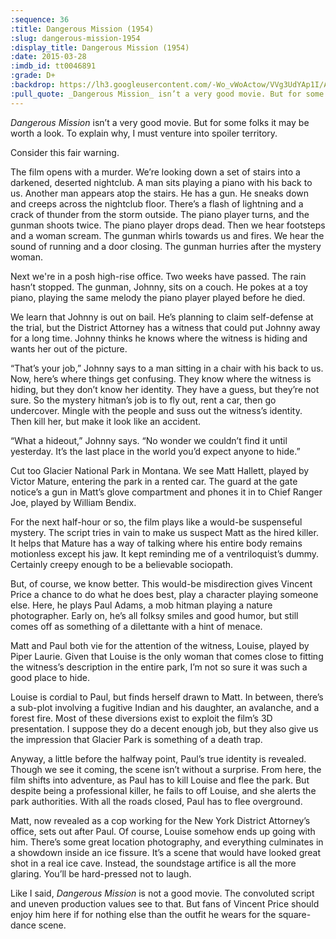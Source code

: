 ```yaml
---
:sequence: 36
:title: Dangerous Mission (1954)
:slug: dangerous-mission-1954
:display_title: Dangerous Mission (1954)
:date: 2015-03-28
:imdb_id: tt0046891
:grade: D+
:backdrop: https://lh3.googleusercontent.com/-Wo_vWoActow/VVg3UdYAp1I/AAAAAAAAClc/L6nVyTwqrDY/w1000-rj/dangerous-mission-1954.jpg
:pull_quote: _Dangerous Mission_ isn’t a very good movie. But for some folks it may be worth a look. To explain why, I must venture into spoiler territory. 
---
```

_Dangerous Mission_ isn’t a very good movie. But for some folks it may be worth a look. To explain why, I must venture into spoiler territory. 

Consider this fair warning.

The film opens with a murder. We’re looking down a set of stairs into a darkened, deserted nightclub. A man sits playing a piano with his back to us. Another man appears atop the stairs. He has a gun. He sneaks down and creeps across the nightclub floor. There’s a flash of lightning and a crack of thunder from the storm outside. The piano player turns, and the gunman shoots twice. The piano player drops dead. Then we hear footsteps and a woman scream. The gunman whirls towards us and fires. We hear the sound of running and a door closing. The gunman hurries after the mystery woman.

Next we're in a posh high-rise office. Two weeks have passed. The rain hasn’t stopped. The gunman, Johnny, sits on a couch. He pokes at a toy piano, playing the same melody the piano player played before he died.

We learn that Johnny is out on bail. He’s planning to claim self-defense at the trial, but the District Attorney has a witness that could put Johnny away for a long time. Johnny thinks he knows where the witness is hiding and wants her out of the picture.

“That’s your job,” Johnny says to a man sitting in a chair with his back to us. Now, here’s where things get confusing. They know where the witness is hiding, but they don’t know her identity. They have a guess, but they’re not sure. So the mystery hitman’s job is to fly out, rent a car, then go undercover. Mingle with the people and suss out the witness’s identity. Then kill her, but make it look like an accident. 

“What a hideout,” Johnny says. “No wonder we couldn’t find it until yesterday. It’s the last place in the world you’d expect anyone to hide.”

Cut too Glacier National Park in Montana. We see Matt Hallett, played by Victor Mature, entering the park in a rented car. The guard at the gate notice’s a gun in Matt’s glove compartment and phones it in to Chief Ranger Joe, played by William Bendix.

For the next half-hour or so, the film plays like a would-be suspenseful mystery. The script tries in vain to make us suspect  Matt as the hired killer. It helps that Mature has a way of talking where his entire body remains motionless except his jaw. It kept reminding me of a ventriloquist’s dummy. Certainly creepy enough to be a believable sociopath.

But, of course, we know better. This would-be misdirection gives Vincent Price a chance to do what he does best, play a character playing someone else. Here, he plays Paul Adams, a mob hitman playing a nature photographer. Early on, he’s all folksy smiles and good humor, but still comes off as something of a dilettante with a hint of menace. 

Matt and Paul both vie for the attention of the witness, Louise, played by Piper Laurie. Given that Louise is the only woman that comes close to fitting the witness’s description in the entire park, I’m not so sure it was such a good place to hide. 

Louise is cordial to Paul, but finds herself drawn to Matt. In between, there’s a sub-plot involving a fugitive Indian and his daughter, an avalanche, and a forest fire.  Most of these diversions exist to exploit the film’s 3D presentation. I suppose they do a decent enough job, but they also give us the impression that Glacier Park is something of a death trap.

Anyway, a little before the halfway point, Paul’s true identity is revealed. Though we see it coming, the scene isn’t without a surprise. From here, the film shifts into adventure, as Paul has to kill Louise and flee the park. But despite being a professional killer, he fails to off Louise, and she alerts the park authorities. With all the roads closed, Paul has to flee overground. 

Matt, now revealed as a cop working for the New York District Attorney’s office, sets out after Paul. Of course, Louise somehow ends up going with him. There’s some great location photography, and everything culminates in a showdown inside an ice fissure. It’s a scene that would have looked great shot in a real ice cave. Instead, the soundstage artifice is all the more glaring. You’ll be hard-pressed not to laugh.

Like I said, _Dangerous Mission_ is not a good movie. The convoluted script and uneven production values see to that. But fans of Vincent Price should enjoy him here if for nothing else than the outfit he wears for the square-dance scene.